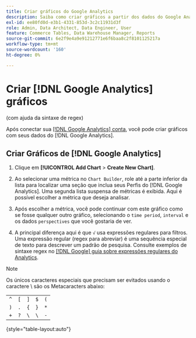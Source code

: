 ```yaml
---
title: Criar gráficos do Google Analytics
description: Saiba como criar gráficos a partir dos dados do Google Analytics.
exl-id: ee80fd0d-e3b1-4331-853d-3c2c11931d3f
role: Admin, Data Architect, Data Engineer, User
feature: Commerce Tables, Data Warehouse Manager, Reports
source-git-commit: 6e2f9e4a9e91212771e6f6baa8c2f8101125217a
workflow-type: tm+mt
source-wordcount: '160'
ht-degree: 0%

---
```


# Criar [!DNL Google Analytics] gráficos

(com ajuda da sintaxe de regex)

Após conectar sua [[!DNL Google Analytics] conta](../../data-analyst/importing-data/integrations/google-analytics.md), você pode criar gráficos com seus dados do [!DNL Google Analytics].

## Criar Gráficos de [!DNL Google Analytics]

1. Clique em **[!UICONTROL Add Chart** > **Create New Chart]**.

1. Ao selecionar uma métrica no `Chart Builder`, role até a parte inferior da lista para localizar uma seção que inclua seus Perfis do [!DNL Google Analytics]. Uma segunda lista suspensa de métricas é exibida. Aqui é possível escolher a métrica que deseja analisar.

1. Após escolher a métrica, você pode continuar com este gráfico como se fosse qualquer outro gráfico, selecionando o `time period`, `interval` e os dados `perspectives` que você gostaria de ver.

1. A principal diferença aqui é que `√` usa expressões regulares para filtros. Uma expressão regular (regex para abreviar) é uma sequência especial de texto para descrever um padrão de pesquisa. Consulte exemplos de sintaxe regex no [[!DNL Google] guia sobre expressões regulares do Analytics](https://support.google.com/analytics/answer/1034324?hl=en).

>[!NOTE]
>
>Os únicos caracteres especiais que precisam ser evitados usando o caractere \ são os Metacaracters abaixo:

| | | | | |
|-----|-----|-----|-----|-----|
| `^` | `[` | `]` | `$` | `(` |
| `)` | `.` | `{` | `}` | `*` |
| `+` | `?` | `\` | `\` | `-` |

{style="table-layout:auto"}
